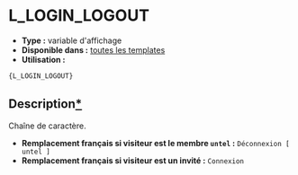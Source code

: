 # L_LOGIN_LOGOUT
* __Type :__ variable d'affichage
* __Disponible dans :__ [toutes les templates](https://github.com/Etana/template#templates)
* __Utilisation :__

```html
{L_LOGIN_LOGOUT}
```

## Description[*](https://fa-tvars.appspot.com/var/L_LOGIN_LOGOUT)
Chaîne de caractère.

* __Remplacement français si visiteur est le membre `untel` :__ `Déconnexion [ untel ]`
* __Remplacement français si visiteur est un invité :__ `Connexion`